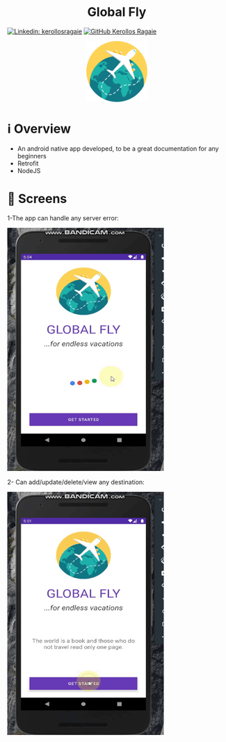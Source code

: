 <h1 align="center">
Global Fly
</h1>


[![Linkedin: kerollosragaie](https://img.shields.io/badge/-kerollosragaie-blue?style=flat-square&logo=Linkedin&logoColor=white&link=https://www.linkedin.com/in/kerollos-ragaie-youssef-b9529aa6/)](https://www.linkedin.com/in/kerollos-ragaie-youssef-b9529aa6/)
[![GitHub Kerollos Ragaie](https://img.shields.io/github/followers/kerolosragaie?label=follow&style=social)](https://github.com/kerolosragaie)

<p align="center">
    <img src="app/src/main/res/drawable/globofly.png" width="140" height="140">
</p>

# ℹ️ Overview
- An android native app developed, to be a great documentation for any beginners
- Retrofit
- NodeJS

# :iphone: Screens
1-The app can handle any server error:

<img src="images/1-start_screen.gif" width="360" height="560"/>

2- Can add/update/delete/view any destination:

<img src="images/2-add_update_delete.gif" width="360" height="560"/>

